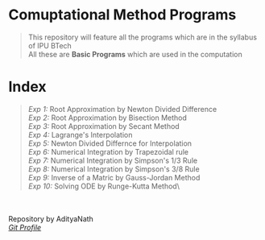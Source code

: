# Comuptational Method Programs
> This repository will feature all the programs which are in the syllabus of IPU BTech\
> All these are **Basic Programs** which are used in the computation

# Index
> *Exp 1:*  Root Approximation by Newton Divided Difference\
> *Exp 2:*  Root Approximation by Bisection Method\
> *Exp 3:*  Root Approximation by Secant Method\
> *Exp 4:*  Lagrange's Interpolation\
> *Exp 5:*  Newton Divided Differnce for Interpolation\
> *Exp 6:*  Numerical Integration by Trapezoidal rule\
> *Exp 7:*  Numerical Integration by Simpson's 1/3 Rule\
> *Exp 8:*  Numerical Integration by Simpson's 3/8 Rule\
> *Exp 9:*  Inverse of a Matric by Gauss-Jordan Method\
> *Exp 10:* Solving ODE by Runge-Kutta Method\

\
\
Repository by AdityaNath\
[ *Git Profile* ](https://github.com/AdityaNath0777)